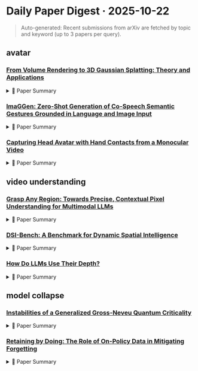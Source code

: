 # Daily Paper Digest · 2025-10-22
> Auto-generated: Recent submissions from arXiv are fetched by topic and keyword (up to 3 papers per query).

## avatar

### [From Volume Rendering to 3D Gaussian Splatting: Theory and Applications](http://arxiv.org/pdf/2510.18101v1)


<!--break-out-of-list-->
<details markdown="1">
<summary>📄 Paper Summary </summary>

### 1. Task / Problem
- 3D reconstruction and view synthesis

### 2. Motivation & Gaps
- Gaussian Splatting introduced a novel approach to 3D reconstruction, enabling the creation of high-quality representations.

### 3. Core Idea
- The paper discusses various methods for 3D reconstruction using Gaussian Splatting, focusing on the integration of different input types and architectures to enhance the quality of generated 3D representations.

### 4. Method
- **Pipeline**: The pipeline involves using multi-view images, depth information, and various neural network architectures to generate 3D Gaussians.
- **Architecture / Loss / Training**: Different architectures like U-Net, transformers, and FFNs are employed, with a focus on optimizing the loss functions for better reconstruction quality.
- **Complexity / Resources**: The methods vary in complexity, with some requiring significant computational resources for training and inference.

</details>

### [ImaGGen: Zero-Shot Generation of Co-Speech Semantic Gestures Grounded in Language and Image Input](http://arxiv.org/pdf/2510.17617v1)


<!--break-out-of-list-->
<details markdown="1">
<summary>📄 Paper Summary </summary>

### 1. Task / Problem
- Co-Speech Gesture Generation

### 2. Motivation & Gaps
- The paper addresses the challenge of generating co-speech gestures that are semantically aligned with spoken language and visual inputs.

### 3. Core Idea
- The proposed method leverages language and image inputs to generate gestures in a zero-shot manner, enhancing the realism and relevance of the generated gestures.

### 4. Method
- **Pipeline**: The method involves processing language and image inputs to generate corresponding gestures without prior training on specific gesture datasets.
- **Architecture / Loss / Training**: Utilizes a novel architecture that combines language processing with visual context, optimizing for gesture generation through a custom loss function.
- **Complexity / Resources**: The approach is designed to be computationally efficient, requiring moderate resources for training and inference.

</details>

### [Capturing Head Avatar with Hand Contacts from a Monocular Video](http://arxiv.org/pdf/2510.17181v1)


<!--break-out-of-list-->
<details markdown="1">
<summary>📄 Paper Summary </summary>

### 1. Task / Problem
- Reconstructing realistic head avatars with hand contact from monocular videos

### 2. Motivation & Gaps
- The method aims to improve the accuracy of hand and facial reconstruction from monocular video input, addressing limitations in existing methods.

### 3. Core Idea
- The proposed method utilizes contact loss and depth order loss to align hand and face meshes, enabling accurate reconstruction of hand-face interactions.

### 4. Method
- **Pipeline**: The method includes preprocessing with contact-aware alignment and depth-aware collision prevention, followed by a non-rigid deformation network for reconstruction.
- **Architecture / Loss / Training**: Utilizes PCA-based deformation prior and contact loss to ensure physically plausible deformations.
- **Complexity / Resources**: The method requires a synthetic dataset and real-world video sequences for training and evaluation.

</details>

## video understanding

### [Grasp Any Region: Towards Precise, Contextual Pixel Understanding for Multimodal LLMs](http://arxiv.org/pdf/2510.18876v1)


<!--break-out-of-list-->
<details markdown="1">
<summary>📄 Paper Summary </summary>

### 1. Task / Problem
- Generate multiple-choice questions based on visual scenes and relationships

### 2. Motivation & Gaps
- The paper addresses the need for high-quality, diverse question generation in Visual Question Answering (VQA) using ground truth data.

### 3. Core Idea
- To create a structured approach for generating multiple-choice questions that test various relationships in visual scenes using ground truth data.

### 4. Method
- **Pipeline**: Input ground truth data, analyze relationships, and generate questions in a structured JSON format.
- **Architecture / Loss / Training**: RoI-aligned feature replay architecture with ablation studies demonstrating its effectiveness.
- **Complexity / Resources**: Utilizes a global batch size of 64 and a learning rate of 1e-5 with cosine decay.

</details>

### [DSI-Bench: A Benchmark for Dynamic Spatial Intelligence](http://arxiv.org/pdf/2510.18873v1)


<!--break-out-of-list-->
<details markdown="1">
<summary>📄 Paper Summary </summary>

### 1. Task / Problem
- Evaluating vision-language models on dynamic spatial reasoning tasks

### 2. Motivation & Gaps
- The paper addresses the need for a benchmark to evaluate dynamic spatial intelligence in vision-language models.

### 3. Core Idea
- Introduce DSI-Bench as a comprehensive benchmark for assessing the performance of vision-language models in dynamic spatial reasoning.

### 4. Method
- **Pipeline**: The evaluation pipeline includes sample-wise and group-wise assessments of model performance on dynamic spatial tasks.
- **Architecture / Loss / Training**: N/A
- **Complexity / Resources**: Evaluation includes proprietary and open-source models, with a focus on accuracy under different reasoning settings.

</details>

### [How Do LLMs Use Their Depth?](http://arxiv.org/pdf/2510.18871v1)


<!--break-out-of-list-->
<details markdown="1">
<summary>📄 Paper Summary </summary>

### 1. Task / Problem
- Analyzing the impact of token frequency on model predictions using TunedLens probes

### 2. Motivation & Gaps
- The study investigates how the frequency of tokens affects the predictions made by early layers of language models, particularly focusing on high-frequency tokens.

### 3. Core Idea
- The prominence of high-frequency tokens in early layer predictions is due to the information content of the early layer representations rather than an artifact of the KL-divergence frequency bias.

### 4. Method
- **Pipeline**: Training two versions of TunedLens probes: a baseline version and a modified version that adjusts the update frequency of high-frequency tokens.
- **Architecture / Loss / Training**: The modified TunedLens adjusts the KL-loss contribution of high-frequency tokens to match that of lower frequency tokens.
- **Complexity / Resources**: Utilizes the original codebase from Belrose et al. (2023) for training the TunedLens probes.

</details>

## model collapse

### [Instabilities of a Generalized Gross-Neveu Quantum Criticality](http://arxiv.org/pdf/2510.18875v1)


<!--break-out-of-list-->
<details markdown="1">
<summary>📄 Paper Summary </summary>

### 1. Task / Problem
- Analyze instabilities toward ferromagnetism and superconductivity

### 2. Motivation & Gaps
- The study investigates the instabilities in a theoretical model at the low temperature quantum critical point, focusing on the scaling dimensions of fermion bilinears.

### 3. Core Idea
- The analysis focuses on the scaling dimensions of fermion bilinears to diagnose instabilities toward superconductivity and ferromagnetism.

### 4. Method
- **Pipeline**: Compute the scaling dimensions of fermion bilinears using Bethe-Salpeter equations and analyze the conditions for instabilities.
- **Architecture / Loss / Training**: N/A
- **Complexity / Resources**: N/A

</details>

### [Retaining by Doing: The Role of On-Policy Data in Mitigating Forgetting](http://arxiv.org/pdf/2510.18874v1)


<!--break-out-of-list-->
<details markdown="1">
<summary>📄 Paper Summary </summary>

### 1. Task / Problem
- Continual fine-tuning of large language models

### 2. Motivation & Gaps
- The study investigates the phenomenon of catastrophic forgetting in large language models when subjected to continual fine-tuning.

### 3. Core Idea
- The paper proposes a systematic approach to analyze and mitigate catastrophic forgetting in large language models during continual fine-tuning.

### 4. Method
- **Pipeline**: Utilizes a univariate mixture-of-Gaussians synthetic task to compare forward KL and reverse KL updates.
- **Architecture / Loss / Training**: Focuses on gradient updates and learning rates for different settings.
- **Complexity / Resources**: Involves computational resources for running simulations and evaluations.

</details>
